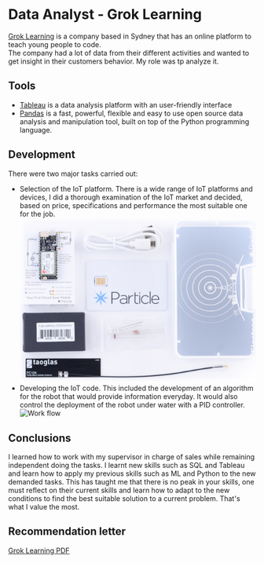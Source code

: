 # Data Analyst - Grok Learning
[Grok Learning](www.groklearning.com) is a company based in Sydney that has an online platform to teach young people to code.  
The company had a lot of data from their different activities and wanted to get insight in their customers behavior. My role was tp analyze it.


## Tools
- [Tableau](https://www.tableau.com) is a data analysis platform with an user-friendly interface
- [Pandas](https://pandas.pydata.org/) is a fast, powerful, flexible and easy to use open source data analysis and manipulation tool, built on top of the Python programming language.

## Development
There were two major tasks carried out:
- Selection of the IoT platform. There is a wide range of IoT platforms and devices, I did a thorough examination of the IoT market and decided, based on price, specifications and performance the most suitable one for the job.
![Particle Electron](../images/hullbot_elctron.png)
- Developing the IoT code. This included the development of an algorithm for the robot that would provide information everyday. It would also control the deployment of the robot under water with a PID controller.
![Work flow](../images/hullbot_workflow.jpg)



## Conclusions
I learned how to work with my supervisor in charge of sales while remaining independent doing the tasks. I learnt new skills such as SQL and Tableau and learn how to apply my previous skills such as ML and Python to the new demanded tasks. This has taught me that there is no peak in your skills, one must reflect on their current skills and learn how to adapt to the new conditions to find the best suitable solution to a current problem. That's what I value the most.

## Recommendation letter

[Grok Learning PDF](../pdf/recommendation_letter_groklearning.pdf)

